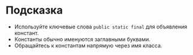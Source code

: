 # Подсказка

- Используйте ключевые слова `public static final` для объявления констант.
- Константы обычно именуются заглавными буквами.
- Обращайтесь к константам напрямую через имя класса.
